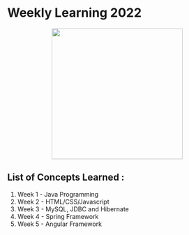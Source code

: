 # Weekly Learning 2022

<p align="center"><img src="https://cdn.pixabay.com/photo/2016/10/16/16/33/dual-screen-1745705_960_720.png" height="300px"></p>

## List of Concepts Learned :

1. Week 1 - Java Programming
2. Week 2 - HTML/CSS/Javascript
3. Week 3 - MySQL, JDBC and Hibernate
4. Week 4 - Spring Framework
5. Week 5 - Angular Framework

